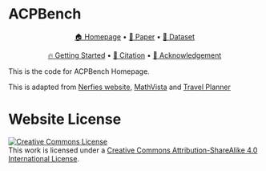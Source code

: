 # ACPBench

<p align="center">
    <a href="https://ibm.github.io/ACPBench">🏠 Homepage</a> •
    <a href="https://arxiv.org/abs/2410.05669">📄 Paper</a> •
    <a href="https://huggingface.co/datasets/ibm/ACPBench">🤗 Dataset</a>
</p>
<p align="center">
    <a href="https://github.com/ibm/ACPBench#-getting-started">🔥 Getting Started</a> •
    <a href="https://github.com/ibm/ACPBench#-citation">📜 Citation</a> •
    <a href="https://github.com/ibm/ACPBench#-acknowledgement">🙏 Acknowledgement</a> 
</p>

This is the code for ACPBench Homepage. 


This is adapted from [Nerfies website](https://nerfies.github.io), [MathVista](https://mathvista.github.io/)  and [Travel Planner](https://osu-nlp-group.github.io/TravelPlanner/)

# Website License
<a rel="license" href="http://creativecommons.org/licenses/by-sa/4.0/"><img alt="Creative Commons License" style="border-width:0" src="https://i.creativecommons.org/l/by-sa/4.0/88x31.png" /></a><br />This work is licensed under a <a rel="license" href="http://creativecommons.org/licenses/by-sa/4.0/">Creative Commons Attribution-ShareAlike 4.0 International License</a>.
